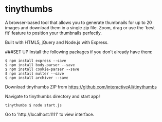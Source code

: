 # tinythumbs

A browser-based tool that allows you to generate thumbnails for up to 20 images and download them in a single zip file. Zoom, drag or use the 'best fit' feature to position your thumbnails perfectly.

Built with HTML5, jQuery and Node.js with Express. 

###SET UP
Install the following packages if you don't already have them:

```
$ npm install express --save
$ npm install body-parser --save
$ npm install cookie-parser --save
$ npm install multer --save
$ npm install archiver --save
```
Download tinythumbs ZIP from https://github.com/interactiveAli/tinythumbs

Navigate to tinythumbs directory and start app!
```
tinythumbs $ node start.js
```
Go to 'http://localhost:1111' to view interface.
